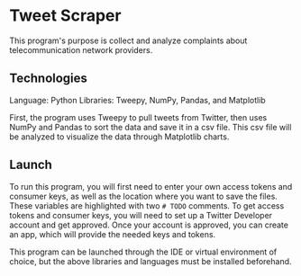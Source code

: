 # Tweet Scraper

This program's purpose is collect and analyze complaints about telecommunication network providers.

## Technologies

Language: Python
Libraries: Tweepy, NumPy, Pandas, and Matplotlib

First, the program uses Tweepy to pull tweets from Twitter, then uses NumPy and Pandas to sort the data and save it in a csv file. This csv file will be analyzed to visualize the data through Matplotlib charts.

## Launch

To run this program, you will first need to enter your own access tokens and consumer keys, as well as the location where you want to save the files. These variables are highlighted with two `# TODO` comments. To get access tokens and consumer keys, you will need to set up a Twitter Developer account and get approved. Once your account is approved, you can create an app, which will provide the needed keys and tokens.

This program can be launched through the IDE or virtual environment of choice, but the above libraries and languages must be installed beforehand. 
